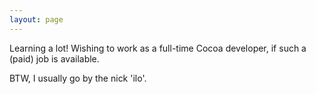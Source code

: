 ```yaml
---
layout: page
---
```




Learning a lot! Wishing to work as a full-time Cocoa developer, if such a (paid) job is available.

BTW, I usually go by the nick 'ilo'.
